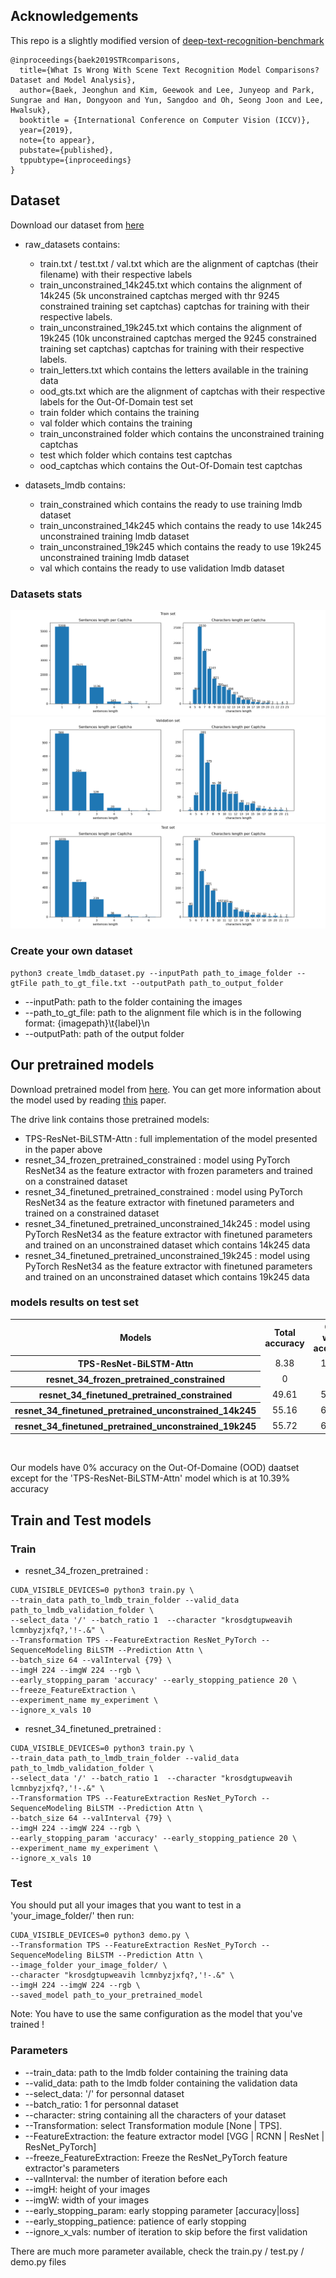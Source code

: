 ## Acknowledgements
This repo is a slightly modified version of [deep-text-recognition-benchmark](https://github.com/clovaai/deep-text-recognition-benchmark)

```
@inproceedings{baek2019STRcomparisons,
  title={What Is Wrong With Scene Text Recognition Model Comparisons? Dataset and Model Analysis},
  author={Baek, Jeonghun and Kim, Geewook and Lee, Junyeop and Park, Sungrae and Han, Dongyoon and Yun, Sangdoo and Oh, Seong Joon and Lee, Hwalsuk},
  booktitle = {International Conference on Computer Vision (ICCV)},
  year={2019},
  note={to appear},
  pubstate={published},
  tppubtype={inproceedings}
}
```

## Dataset
Download our dataset from [here](https://drive.google.com/open?id=18DzwCR3fLNpZEih1MfWqWXz1mXX3GrwS)
* raw_datasets contains:
  * train.txt / test.txt / val.txt which are the alignment of captchas (their filename) with their respective labels
  * train_unconstrained_14k245.txt which contains the alignment of 14k245 (5k unconstrained captchas merged with thr 9245 constrained training set captchas) captchas for training with their respective labels.
  * train_unconstrained_19k245.txt which contains the alignment of 19k245 (10k unconstrained captchas merged the 9245 constrained training set captchas) captchas for training with their respective labels.
  * train_letters.txt which contains the letters available in the training data
  * ood_gts.txt which are the alignment of captchas  with their respective labels for the Out-Of-Domain test set
  * train folder which contains the training
  * val folder which contains the training
  * train_unconstrained folder which contains the unconstrained training captchas
  * test which folder which contains test captchas
  * ood_captchas which contains the Out-Of-Domain test captchas
  
* datasets_lmdb contains:
  * train_constrained which contains the ready to use training lmdb dataset
  * train_unconstrained_14k245 which contains the ready to use 14k245 unconstrained training lmdb dataset
  * train_unconstrained_19k245 which contains the ready to use 19k245 unconstrained training lmdb dataset
  * val which contains the ready to use validation lmdb dataset
  
### Datasets stats
<p float="left">
  <img src="./figures/train.png" />
  
  <img src="./figures/val.png"/> 
  
  <img src="./figures/test.png"/>
</p>

### Create your own dataset
```
python3 create_lmdb_dataset.py --inputPath path_to_image_folder --gtFile path_to_gt_file.txt --outputPath path_to_output_folder
```
* --inputPath: path to the folder containing the images
* --path_to_gt_file: path to the alignment file which is in the following format: {imagepath}\t{label}\n
* --outputPath: path of the output folder

## Our pretrained models
Download pretrained model from [here](https://drive.google.com/open?id=11ZtzFhwtoX-KSjElxs9BMCh18qAP2uzI). You can get more information about the model used by reading [this](https://arxiv.org/abs/1904.01906) paper.

The drive link contains those pretrained models:
  * TPS-ResNet-BiLSTM-Attn : full implementation of the model presented in the paper above
  * resnet_34_frozen_pretrained_constrained : model using PyTorch ResNet34 as the feature extractor with frozen parameters and trained on a constrained dataset
  * resnet_34_finetuned_pretrained_constrained : model using PyTorch ResNet34 as the feature extractor with finetuned parameters and trained on a constrained dataset
  * resnet_34_finetuned_pretrained_unconstrained_14k245 : model using PyTorch ResNet34 as the feature extractor with finetuned parameters and trained on an unconstrained dataset which contains 14k245 data
  * resnet_34_finetuned_pretrained_unconstrained_19k245 : model using PyTorch ResNet34 as the feature extractor with finetuned parameters and trained on an unconstrained dataset which contains 19k245 data
  
### models results on test set
<table>
<tr>
  <th>Models</th>
  <th>Total accuracy</th>
  <th>One word accuracy</th>
  <th>Two word + accuracy</th>
</tr>
<tr>
  <th scope="row">TPS-ResNet-BiLSTM-Attn</th>
  <td><center>8.38</center></td>
  <td><center>14.53</center></td>
  <td><center>0.0</center></td>
</tr>
<tr>
  <th scope="row">resnet_34_frozen_pretrained_constrained</th>
  <td><center>0</center></td>
  <td><center>0</center></td>
  <td><center>0</center></td>
</tr>
<tr>
  <th scope="row">resnet_34_finetuned_pretrained_constrained</th>
  <td><center>49.61</center></td>
  <td><center>58.22</center></td>
  <td><center>37.84</center></td>
</tr>
<tr>
  <th scope="row">resnet_34_finetuned_pretrained_unconstrained_14k245</th>
  <td><center>55.16</center></td>
  <td><center>62.36</center></td>
  <td><center>45.33</center></td>
</tr>
<tr>
  <th scope="row">resnet_34_finetuned_pretrained_unconstrained_19k245</th>
  <td><center>55.72</center></td>
  <td><center>63.81</center></td>
  <td><center>39.94</center></td>
</tr>
</table>
<br/>

Our models have 0% accuracy on the Out-Of-Domaine (OOD) daatset except for the 'TPS-ResNet-BiLSTM-Attn' model which is at 10.39% accuracy

## Train and Test models

### Train
  * resnet_34_frozen_pretrained : 
```
CUDA_VISIBLE_DEVICES=0 python3 train.py \
--train_data path_to_lmdb_train_folder --valid_data path_to_lmdb_validation_folder \
--select_data '/' --batch_ratio 1  --character "krosdgtupweavih lcmnbyzjxfq?,'!-.&" \
--Transformation TPS --FeatureExtraction ResNet_PyTorch --SequenceModeling BiLSTM --Prediction Attn \
--batch_size 64 --valInterval {79} \
--imgH 224 --imgW 224 --rgb \
--early_stopping_param 'accuracy' --early_stopping_patience 20 \
--freeze_FeatureExtraction \
--experiment_name my_experiment \
--ignore_x_vals 10
```
  * resnet_34_finetuned_pretrained :
 ```
CUDA_VISIBLE_DEVICES=0 python3 train.py \
--train_data path_to_lmdb_train_folder --valid_data path_to_lmdb_validation_folder \
--select_data '/' --batch_ratio 1  --character "krosdgtupweavih lcmnbyzjxfq?,'!-.&" \
--Transformation TPS --FeatureExtraction ResNet_PyTorch --SequenceModeling BiLSTM --Prediction Attn \
--batch_size 64 --valInterval {79} \
--imgH 224 --imgW 224 --rgb \
--early_stopping_param 'accuracy' --early_stopping_patience 20 \
--experiment_name my_experiment \
--ignore_x_vals 10
```

### Test
You should put all your images that you want to test in a 'your_image_folder/' then run:
```
CUDA_VISIBLE_DEVICES=0 python3 demo.py \
--Transformation TPS --FeatureExtraction ResNet_PyTorch --SequenceModeling BiLSTM --Prediction Attn \
--image_folder your_image_folder/ \
--character "krosdgtupweavih lcmnbyzjxfq?,'!-.&" \
--imgH 224 --imgW 224 --rgb \
--saved_model path_to_your_pretrained_model
```
Note: You have to use the same configuration as the model that you've trained !

### Parameters

* --train_data: path to the lmdb folder containing the training data
* --valid_data: path to the lmdb folder containing the validation data
* --select_data: '/' for personnal dataset
* --batch_ratio: 1 for personnal dataset
* --character: string containing all the characters of your dataset
* --Transformation: select Transformation module [None | TPS].
* --FeatureExtraction: the feature extractor model  [VGG | RCNN | ResNet | ResNet_PyTorch]
* --freeze_FeatureExtraction: Freeze the ResNet_PyTorch feature extractor's parameters
* --valInterval: the number of iteration before each 
* --imgH: height of your images
* --imgW: width of your images
* --early_stopping_param: early stopping parameter [accuracy|loss]
* --early_stopping_patience: patience of early stopping
* --ignore_x_vals: number of iteration to skip before the first validation

There are much more parameter available, check the train.py / test.py / demo.py files

